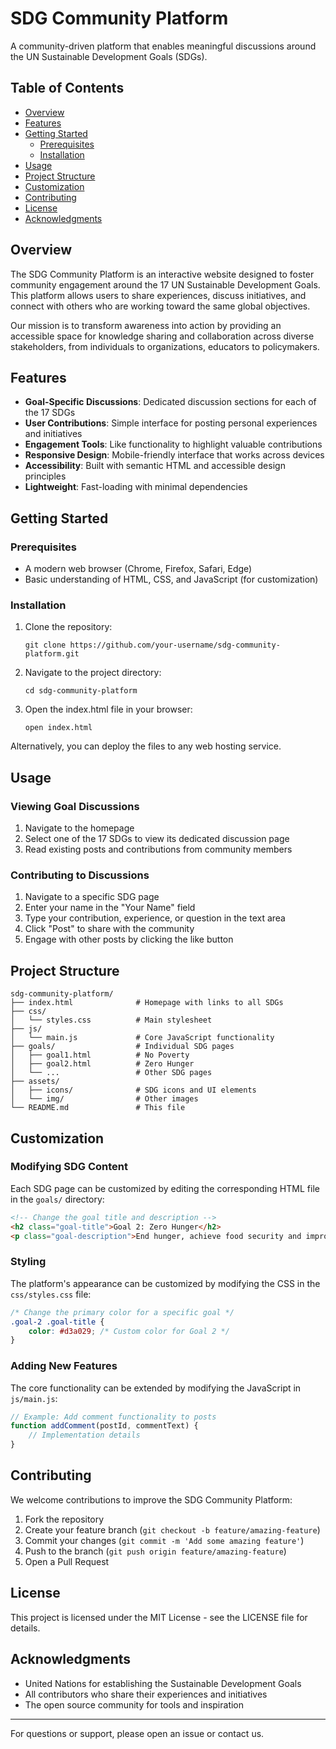 # SDG Community Platform

A community-driven platform that enables meaningful discussions around the UN Sustainable Development Goals (SDGs).


## Table of Contents
- [Overview](#overview)
- [Features](#features)
- [Getting Started](#getting-started)
  - [Prerequisites](#prerequisites)
  - [Installation](#installation)
- [Usage](#usage)
- [Project Structure](#project-structure)
- [Customization](#customization)
- [Contributing](#contributing)
- [License](#license)
- [Acknowledgments](#acknowledgments)

## Overview

The SDG Community Platform is an interactive website designed to foster community engagement around the 17 UN Sustainable Development Goals. This platform allows users to share experiences, discuss initiatives, and connect with others who are working toward the same global objectives.

Our mission is to transform awareness into action by providing an accessible space for knowledge sharing and collaboration across diverse stakeholders, from individuals to organizations, educators to policymakers.

## Features

- **Goal-Specific Discussions**: Dedicated discussion sections for each of the 17 SDGs
- **User Contributions**: Simple interface for posting personal experiences and initiatives
- **Engagement Tools**: Like functionality to highlight valuable contributions
- **Responsive Design**: Mobile-friendly interface that works across devices
- **Accessibility**: Built with semantic HTML and accessible design principles
- **Lightweight**: Fast-loading with minimal dependencies

## Getting Started

### Prerequisites

- A modern web browser (Chrome, Firefox, Safari, Edge)
- Basic understanding of HTML, CSS, and JavaScript (for customization)

### Installation

1. Clone the repository:
   ```
   git clone https://github.com/your-username/sdg-community-platform.git
   ```

2. Navigate to the project directory:
   ```
   cd sdg-community-platform
   ```

3. Open the index.html file in your browser:
   ```
   open index.html
   ```

Alternatively, you can deploy the files to any web hosting service.

## Usage

### Viewing Goal Discussions

1. Navigate to the homepage
2. Select one of the 17 SDGs to view its dedicated discussion page
3. Read existing posts and contributions from community members

### Contributing to Discussions

1. Navigate to a specific SDG page
2. Enter your name in the "Your Name" field
3. Type your contribution, experience, or question in the text area
4. Click "Post" to share with the community
5. Engage with other posts by clicking the like button

## Project Structure

```
sdg-community-platform/
├── index.html              # Homepage with links to all SDGs
├── css/
│   └── styles.css          # Main stylesheet
├── js/
│   └── main.js             # Core JavaScript functionality
├── goals/                  # Individual SDG pages
│   ├── goal1.html          # No Poverty
│   ├── goal2.html          # Zero Hunger
│   └── ...                 # Other SDG pages
├── assets/
│   ├── icons/              # SDG icons and UI elements
│   └── img/                # Other images
└── README.md               # This file
```

## Customization

### Modifying SDG Content

Each SDG page can be customized by editing the corresponding HTML file in the `goals/` directory:

```html
<!-- Change the goal title and description -->
<h2 class="goal-title">Goal 2: Zero Hunger</h2>
<p class="goal-description">End hunger, achieve food security and improved nutrition and promote sustainable agriculture.</p>
```

### Styling

The platform's appearance can be customized by modifying the CSS in the `css/styles.css` file:

```css
/* Change the primary color for a specific goal */
.goal-2 .goal-title {
    color: #d3a029; /* Custom color for Goal 2 */
}
```

### Adding New Features

The core functionality can be extended by modifying the JavaScript in `js/main.js`:

```javascript
// Example: Add comment functionality to posts
function addComment(postId, commentText) {
    // Implementation details
}
```

## Contributing

We welcome contributions to improve the SDG Community Platform:

1. Fork the repository
2. Create your feature branch (`git checkout -b feature/amazing-feature`)
3. Commit your changes (`git commit -m 'Add some amazing feature'`)
4. Push to the branch (`git push origin feature/amazing-feature`)
5. Open a Pull Request

## License

This project is licensed under the MIT License - see the LICENSE file for details.

## Acknowledgments

- United Nations for establishing the Sustainable Development Goals
- All contributors who share their experiences and initiatives
- The open source community for tools and inspiration

---

For questions or support, please open an issue or contact us.
